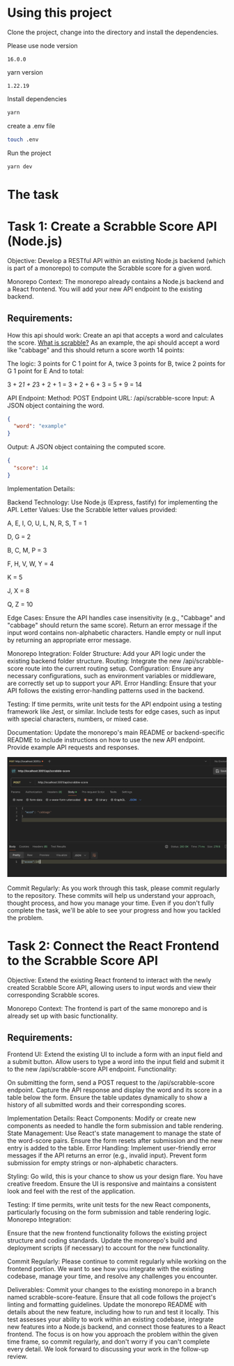 # Using this project

Clone the project, change into the directory and install the dependencies.

Please use
node version

```
16.0.0
```

yarn version

```
1.22.19
```

Install dependencies

```bash
yarn
```

create a .env file

```bash
touch .env
```

Run the project

```bash
yarn dev
```

# The task

# Task 1: Create a Scrabble Score API (Node.js)

Objective:
Develop a RESTful API within an existing Node.js backend (which is part of a monorepo) to compute the Scrabble score for a given word.

Monorepo Context:
The monorepo already contains a Node.js backend and a React frontend.
You will add your new API endpoint to the existing backend.

## Requirements:

How this api should work:
Create an api that accepts a word and calculates the score.
[What is scrabble?](https://en.wikipedia.org/wiki/Scrabble)
As an example, the api should accept a word like "cabbage" and this should return a score worth 14 points:

The logic:
3 points for C
1 point for A, twice
3 points for B, twice
2 points for G
1 point for E
And to total:

3 + 2*1 + 2*3 + 2 + 1
= 3 + 2 + 6 + 3
= 5 + 9
= 14

API Endpoint:
Method: POST
Endpoint URL: /api/scrabble-score
Input: A JSON object containing the word.

```json
{
  "word": "example"
}
```

Output: A JSON object containing the computed score.

```json
{
  "score": 14
}
```

Implementation Details:

Backend Technology: Use Node.js (Express, fastify) for implementing the API.
Letter Values: Use the Scrabble letter values provided:

A, E, I, O, U, L, N, R, S, T = 1

D, G = 2

B, C, M, P = 3

F, H, V, W, Y = 4

K = 5

J, X = 8

Q, Z = 10

Edge Cases:
Ensure the API handles case insensitivity (e.g., "Cabbage" and "cabbage" should return the same score).
Return an error message if the input word contains non-alphabetic characters.
Handle empty or null input by returning an appropriate error message.

Monorepo Integration:
Folder Structure: Add your API logic under the existing backend folder structure.
Routing: Integrate the new /api/scrabble-score route into the current routing setup.
Configuration: Ensure any necessary configurations, such as environment variables or middleware, are correctly set up to support your API.
Error Handling: Ensure that your API follows the existing error-handling patterns used in the backend.

Testing:
If time permits, write unit tests for the API endpoint using a testing framework like Jest, or similar.
Include tests for edge cases, such as input with special characters, numbers, or mixed case.

Documentation:
Update the monorepo's main README or backend-specific README to include instructions on how to use the new API endpoint.
Provide example API requests and responses.

![Scrabble Score API](./server/tests/Screenshot%202024-08-31%20at%2023.29.38.png)

Commit Regularly:
As you work through this task, please commit regularly to the repository. These commits will help us understand your approach, thought process, and how you manage your time. Even if you don't fully complete the task, we'll be able to see your progress and how you tackled the problem.

# Task 2: Connect the React Frontend to the Scrabble Score API

Objective:
Extend the existing React frontend to interact with the newly created Scrabble Score API, allowing users to input words and view their corresponding Scrabble scores.

Monorepo Context:
The frontend is part of the same monorepo and is already set up with basic functionality.

## Requirements:

Frontend UI:
Extend the existing UI to include a form with an input field and a submit button.
Allow users to type a word into the input field and submit it to the new /api/scrabble-score API endpoint.
Functionality:

On submitting the form, send a POST request to the /api/scrabble-score endpoint.
Capture the API response and display the word and its score in a table below the form.
Ensure the table updates dynamically to show a history of all submitted words and their corresponding scores.

Implementation Details:
React Components: Modify or create new components as needed to handle the form submission and table rendering.
State Management: Use React's state management to manage the state of the word-score pairs. Ensure the form resets after submission and the new entry is added to the table.
Error Handling: Implement user-friendly error messages if the API returns an error (e.g., invalid input). Prevent form submission for empty strings or non-alphabetic characters.

Styling:
Go wild, this is your chance to show us your design flare. You have creative freedom.
Ensure the UI is responsive and maintains a consistent look and feel with the rest of the application.

Testing:
If time permits, write unit tests for the new React components, particularly focusing on the form submission and table rendering logic.
Monorepo Integration:

Ensure that the new frontend functionality follows the existing project structure and coding standards.
Update the monorepo's build and deployment scripts (if necessary) to account for the new functionality.

Commit Regularly:
Please continue to commit regularly while working on the frontend portion. We want to see how you integrate with the existing codebase, manage your time, and resolve any challenges you encounter.

Deliverables:
Commit your changes to the existing monorepo in a branch named scrabble-score-feature.
Ensure that all code follows the project's linting and formatting guidelines.
Update the monorepo README with details about the new feature, including how to run and test it locally.
This test assesses your ability to work within an existing codebase, integrate new features into a Node.js backend, and connect those features to a React frontend. The focus is on how you approach the problem within the given time frame, so commit regularly, and don't worry if you can't complete every detail. We look forward to discussing your work in the follow-up review.
